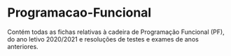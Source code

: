 # Programacao-Funcional
Contém todas as fichas relativas à cadeira de Programação Funcional (PF), do ano letivo 2020/2021 e resoluções de testes e exames de anos anteriores.
